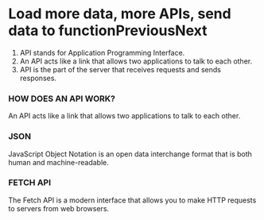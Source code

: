 # **Load more data, more APIs, send data to functionPreviousNext**

1. API stands for Application Programming Interface.
2. An API acts like a link that allows two applications to talk to each other.
3. API is the part of the server that receives requests and sends responses.

### HOW DOES AN API WORK?

An API acts like a link that allows two applications to talk to each other.

### JSON

JavaScript Object Notation is an open data interchange format that is both human and machine-readable.

### FETCH API

The Fetch API is a modern interface that allows you to make HTTP requests to servers from web browsers.
